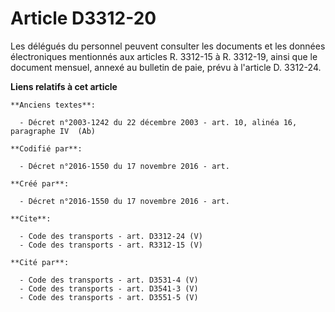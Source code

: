# Article D3312-20

Les délégués du personnel peuvent consulter les documents et les données électroniques mentionnés aux articles R. 3312-15 à
R. 3312-19, ainsi que le document mensuel, annexé au bulletin de paie, prévu à l'article D. 3312-24.

**Liens relatifs à cet article**

	**Anciens textes**:

	  - Décret n°2003-1242 du 22 décembre 2003 - art. 10, alinéa 16, paragraphe IV  (Ab)

	**Codifié par**:

	  - Décret n°2016-1550 du 17 novembre 2016 - art.

	**Créé par**:

	  - Décret n°2016-1550 du 17 novembre 2016 - art.

	**Cite**:

	  - Code des transports - art. D3312-24 (V)
	  - Code des transports - art. R3312-15 (V)

	**Cité par**:

	  - Code des transports - art. D3531-4 (V)
	  - Code des transports - art. D3541-3 (V)
	  - Code des transports - art. D3551-5 (V)
